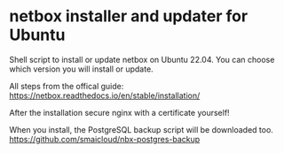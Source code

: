 # netbox installer and updater for Ubuntu
Shell script to install or update netbox on Ubuntu 22.04.
You can choose which version you will install or update.

All steps from the offical guide: https://netbox.readthedocs.io/en/stable/installation/

After the installation secure nginx with a certificate yourself!

When you install, the PostgreSQL backup script will be downloaded too. https://github.com/smaicloud/nbx-postgres-backup
